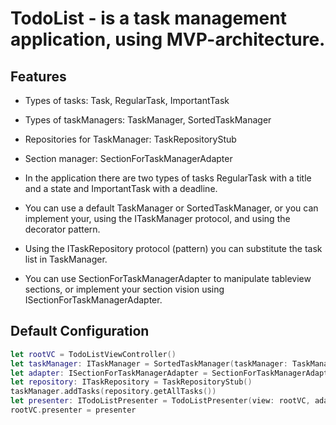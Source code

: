 # TodoList - is a task management application, using MVP-architecture.

## Features

- Types of tasks: Task, RegularTask, ImportantTask
- Types of taskManagers: TaskManager, SortedTaskManager
- Repositories for TaskManager: TaskRepositoryStub
- Section manager: SectionForTaskManagerAdapter

- In the application there are two types of tasks RegularTask with a title and a state and ImportantTask with a deadline.
- You can use a default TaskManager or SortedTaskManager, or you can implement your, using the ITaskManager protocol, and using the decorator pattern.
- Using the ITaskRepository protocol (pattern) you can substitute the task list in TaskManager.
- You can use SectionForTaskManagerAdapter to manipulate tableview sections, or implement your section vision using ISectionForTaskManagerAdapter.

## Default Configuration
```Swift
let rootVC = TodoListViewController()
let taskManager: ITaskManager = SortedTaskManager(taskManager: TaskManager())
let adapter: ISectionForTaskManagerAdapter = SectionForTaskManagerAdapter(taskManager: taskManager)
let repository: ITaskRepository = TaskRepositoryStub()
taskManager.addTasks(repository.getAllTasks())
let presenter: ITodoListPresenter = TodoListPresenter(view: rootVC, adapter: adapter)
rootVC.presenter = presenter
```
